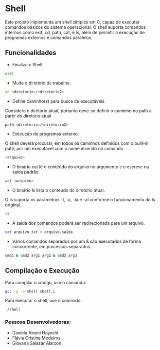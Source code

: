# Shell

Este projeto implementa um shell simples em C, capaz de executar comandos básicos do sistema operacional. O shell suporta comandos internos como exit, cd, path, cat, e ls, além de permitir a execução de programas externos e comandos paralelos.

## Funcionalidades
- Finaliza o Shell.
```sh
exit
```
- Muda o diretório de trabalho.
```sh
cd <diretorio>/<diretorio2>
```
- Define caminho(s) para busca de executáveis.
  
Considera o diretorio atual, portanto deve-se definir o caminho no path a partir do diretorio atual
```sh
path <diretorio>/<diretorio2>
```
- Execução de programas externo.
  
O shell deverá procurar, em todos os caminhos definidos com o built-in path, por um executável com o nome inserido no comando
```sh
<arquivo>
```
- O binário cat <arquivo> lê o conteúdo do arquivo no argumento e o escreve na saída padrão.
```sh
cat <arquivo>
```
- O binário ls lista o conteúdo do diretório atual.

O ls suporta os parâmetros -l, -a, -la e -al conforme o funcionamento do ls original.
```sh
ls 
```
- A saída dos comandos poderá ser redirecionada para um arquivo.
```sh
cat arquivo.txt > arquivo-saída
```
- Vários comandos separados por um & são executados de forma concorrente, em processos separados.
```sh
cmd1 & cmd2 arg1 arg2 & cmd3 arg3
```

## Compilação e Execução
Para compilar o código, use o comando:
```sh
gcc -g -o shell shell.c
```
Para executar o shell, use o comando:
```sh
./shell
```

### Pessoas Desenvolvedoras: 
- Daniela Akemi Hayashi
- Flávia Cristina Medeiros
- Giovana Salazar Alarcon
